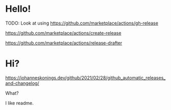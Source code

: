 # Hello!

TODO: Look at using https://github.com/marketplace/actions/gh-release

https://github.com/marketplace/actions/create-release

https://github.com/marketplace/actions/release-drafter

# Hi?
https://johanneskonings.dev/github/2021/02/28/github_automatic_releases_and-changelog/

What?

I like readme.